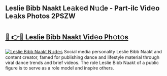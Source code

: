 ## Leslie Bibb Naakt Le𝚊k𝚎d N𝚞𝚍e - Part-ilc Vid𝚎o Le𝚊ks Photos 2PSZW

# <h2><a href="http://fb03czo.evod.top/?m=Leslie+Bibb+Naakt">🔗 👉🔴 Leslie Bibb Naakt Vid𝚎o Ph𝚘t𝚘s</a></h2>

[![Leslie Bibb Naakt N𝚞d𝚎s](https://i.imgur.com/8V9OHl7.gif)](http://fb03czo.evod.top/?m=Leslie+Bibb+Naakt)
Social media personality Leslie Bibb Naakt and content creator, famed for publishing dance and lifestyle material through viral dance trends and brief videos. The role Leslie Bibb Naakt of a public figure is to serve as a role model and inspire others. 

